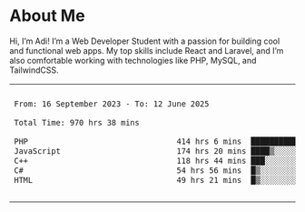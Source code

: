 <table border="0">
 <h1>About Me</h1>
 <p> Hi, I’m Adi! I’m a Web Developer Student with a passion for building cool and functional web apps. My top skills include React and Laravel, and I’m also comfortable working with technologies like PHP, MySQL, and TailwindCSS.


 <tr>
  <td>
  
 
 <!--START_SECTION:waka-->

```txt
From: 16 September 2023 - To: 12 June 2025

Total Time: 970 hrs 38 mins

PHP                                414 hrs 6 mins  ██████████▓░░░░░░░░░░░░░░   42.20 %
JavaScript                         174 hrs 20 mins ████▒░░░░░░░░░░░░░░░░░░░░   17.77 %
C++                                118 hrs 44 mins ███░░░░░░░░░░░░░░░░░░░░░░   12.10 %
C#                                 54 hrs 56 mins  █▒░░░░░░░░░░░░░░░░░░░░░░░   05.60 %
HTML                               49 hrs 21 mins  █▒░░░░░░░░░░░░░░░░░░░░░░░   05.03 %
```

<!--END_SECTION:waka-->
  </td>
    <td>
   <div align="start">
        <a href="https://open.spotify.com/user/dxso20he52f5d4ti73duavf95">
        <img width="200px" src="https://spotify-github-profile.kittinanx.com/api/view.svg?uid=dxso20he52f5d4ti73duavf95&cover_image=true&theme=default&show_offline=false&background_color=121212&interchange=false" alt="Spotify Now Playing">
    </a>
</div> 

  </td>
 </tr>

</table>





